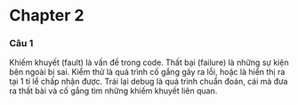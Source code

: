 # Chapter 2

  ### Câu 1
 Khiếm khuyết (fault) là vấn đề trong code. Thất bại (failure) là những sự kiện bên ngoài bị sai. Kiểm thử là quá trình cố gắng gây ra lỗi, hoặc là hiển thị ra tại 1 tỉ lể chấp nhận được. Trái lại debug là quá trình chuẩn đoán, cái mà đưa ra thất bài và cố gắng tìm những khiếm khuyết liên quan.
